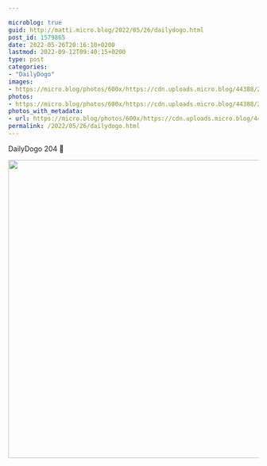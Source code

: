 ```yaml
---

microblog: true
guid: http://matti.micro.blog/2022/05/26/dailydogo.html
post_id: 1579865
date: 2022-05-26T20:16:10+0200
lastmod: 2022-09-12T09:40:15+0200
type: post
categories:
- "DailyDogo"
images:
- https://micro.blog/photos/600x/https://cdn.uploads.micro.blog/44388/2022/78617cb090.jpg
photos:
- https://micro.blog/photos/600x/https://cdn.uploads.micro.blog/44388/2022/78617cb090.jpg
photos_with_metadata:
- url: https://micro.blog/photos/600x/https://cdn.uploads.micro.blog/44388/2022/78617cb090.jpg
permalink: /2022/05/26/dailydogo.html
---
```

DailyDogo 204 🐶

<img src="https://micro.blog/photos/600x/https://blog.martin-haehnel.de/uploads/2022/78617cb090.jpg" width="600" height="600" alt="" />
